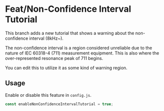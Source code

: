 # Feat/Non-Confidence Interval Tutorial

This branch adds a new tutorial that shows a warning about the non-confidence interval (8kHz~).

The non-confidence interval is a region considered unreliable due to the nature of IEC 60318-4 (711) measurement equipment. This is also where the over-represented resonance peak of 711 begins.

You can edit this to utilize it as some kind of warning region.

## Usage

Enable or disable this feature in `config.js`.

```js
const enableNonConfidenceIntervalTutorial = true;
```